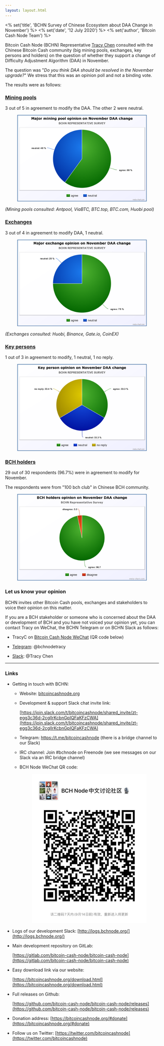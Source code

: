 ```yaml
---
layout: layout.html
---
```


<% set('title', 'BCHN Survey of Chinese Ecosystem about DAA Change in November') %>
<% set('date', '12 July 2020') %>
<% set('author', 'Bitcoin Cash Node Team') %>

Bitcoin Cash Node (BCHN) Representative [Tracy Chen](BCHN-welcomes-Tracy-Chen-as-Representative) consulted with the Chinese Bitcoin Cash community (big mining pools, exchanges, key persons and holders) on the question of whether they support a change of Difficulty Adjustment Algorithm (DAA) in November.

The question was "_Do you think DAA should be resolved in the November upgrade?_" We stress that this was an opinion poll and not a binding vote.

The results were as follows:

### <u>Mining pools</u>

3 out of 5 in agreement to modify the DAA. The other 2 were neutral.

<figure class="text-center">
    <img src="/static/img/newsroom/2020-07-12/e3fa28d98b8d5127de251f444a6f8a82.png" class="img-fluid rounded">
</figure>

_(Mining pools consulted: Antpool, ViaBTC, BTC.top, BTC.com, Huobi pool)_

### <u>Exchanges</u>

3 out of 4 in agreement to modify DAA, 1 neutral.

<figure class="text-center">
    <img src="/static/img/newsroom/2020-07-12/f4e6373f756e7fe7d0e7fb54d3d68107.png" class="img-fluid rounded">
</figure>

_(Exchanges consulted: Huobi, Binance, Gate.io, CoinEX)_

### <u>Key persons</u>

1 out of 3 in agreement to modify, 1 neutral, 1 no reply.

<figure class="text-center">
    <img src="/static/img/newsroom/2020-07-12/5b1c86b6ce4d0d5067725f938838ceec.png" class="img-fluid rounded">
</figure>

### <u>BCH holders</u>

29 out of 30 respondents (96.7%) were in agreement to modify for November.

The respondents were from "100 bch club" in Chinese BCH community.

<figure class="text-center">
    <img src="/static/img/newsroom/2020-07-12/4cf8a30caa2e39bf241f0b8983216aa0.png" class="img-fluid rounded">
</figure>

### Let us know your opinion

BCHN invites other Bitcoin Cash pools, exchanges and stakeholders to voice their opinion on this matter.

If you are a BCH stakeholder or someone who is concerned about the DAA or development of BCH and you have not voiced your opinion yet, you can contact Tracy on WeChat, the BCHN Telegram or on BCHN Slack as follows:

*   TracyC on [Bitcoin Cash Node WeChat](https://weixin.qq.com/g/AQYAAJAOatfv0Pe7UnstYGWU9tybJCvmP05-KfUhUKCFdzWTZnXdhHTl1tBkzo81) (QR code below)

*   [Telegram](https://t.me/bitcoincashnode): @bchnodetracy

*   [Slack](https://join.slack.com/t/bitcoincashnode/shared_invite/zt-egg3c36d-2cglIrKcbnGpIQFaKFzCWA): @Tracy Chen

* * *

### Links

*   Getting in touch with BCHN:

    *   Website: [bitcoincashnode.org](https://bitcoincashnode.org)

    *   Development & support Slack chat invite link:

        [https://join.slack.com/t/bitcoincashnode/shared_invite/zt-egg3c36d-2cglIrKcbnGpIQFaKFzCWA](https://join.slack.com/t/bitcoincashnode/shared_invite/zt-egg3c36d-2cglIrKcbnGpIQFaKFzCWA)

    *   Telegram: https://t.me/bitcoincashnode (there is a bridge channel to our Slack)

    *   IRC channel: Join #bchnode on Freenode (we see messages on our Slack via an IRC bridge channel)

    *   BCH Node WeChat QR code:

        <figure class="text-center">
            <img src="/static/img/newsroom/wechat-qr.jpg" class="img-fluid rounded w-50">
        </figure>

*   Logs of our development Slack: [http://logs.bchnode.org/](http://logs.bchnode.org/)

*   Main development repository on GitLab:

    [https://gitlab.com/bitcoin-cash-node/bitcoin-cash-node](https://gitlab.com/bitcoin-cash-node/bitcoin-cash-node)

*   Easy download link via our website:

    [https://bitcoincashnode.org/download.html](https://bitcoincashnode.org/download.html)

*   Full releases on Github:

    [https://github.com/bitcoin-cash-node/bitcoin-cash-node/releases](https://github.com/bitcoin-cash-node/bitcoin-cash-node/releases)

*   Donation address: [https://bitcoincashnode.org/#donate](https://bitcoincashnode.org/#donate)

*   Follow us on Twitter: [https://twitter.com/bitcoincashnode](https://twitter.com/bitcoincashnode)
